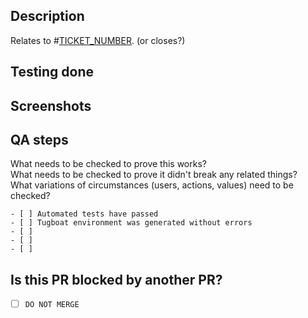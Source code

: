 ## Description
Relates to #[TICKET_NUMBER](https://github.com/department-of-veterans-affairs/va.gov-cms/issues/TICKET_NUMBER). (or closes?)


## Testing done


## Screenshots


## QA steps
What needs to be checked to prove this works?  
What needs to be checked to prove it didn't break any related things?  
What variations of circumstances (users, actions, values) need to be checked?

```[tasklist]
- [ ] Automated tests have passed
- [ ] Tugboat environment was generated without errors
- [ ]  
- [ ]
- [ ]
```

## Is this PR blocked by another PR?
- [ ] `DO NOT MERGE`
